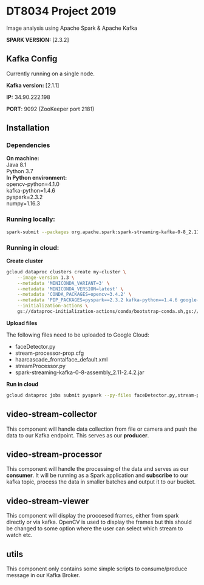# DT8034 Project 2019
Image analysis using Apache Spark & Apache Kafka  

**SPARK VERSION:** [2.3.2]

## Kafka Config
Currently running on a single node.

**Kafka version:** [2.1.1] 

**IP:** 34.90.222.198 

**PORT**: 9092 (ZooKeeper port 2181)

## Installation

### Dependencies
**On machine:**  
Java 8.1  
Python 3.7  
**In Python environment:**  
opencv-python=4.1.0  
kafka-python=1.4.6  
pyspark=2.3.2  
numpy=1.16.3  

### Running locally:
```bash
spark-submit --packages org.apache.spark:spark-streaming-kafka-0-8_2.11:2.3.2
```

### Running in cloud:

**Create cluster**

```bash
gcloud dataproc clusters create my-cluster \
    --image-version 1.3 \
    --metadata 'MINICONDA_VARIANT=3' \
    --metadata 'MINICONDA_VERSION=latest' \
    --metadata 'CONDA_PACKAGES=opencv=3.4.2' \
    --metadata 'PIP_PACKAGES=pyspark==2.3.2 kafka-python==1.4.6 google-cloud-storage==1.15.0' \
    --initialization-actions \
    gs://dataproc-initialization-actions/conda/bootstrap-conda.sh,gs://dataproc-initialization-actions/conda/install-conda-env.sh
```

**Upload files**

The following files need to be uploaded to Google Cloud: 
* faceDetector.py 
* stream-processor-prop.cfg 
* haarcascade_frontalface_default.xml 
* streamProcessor.py 
* spark-streaming-kafka-0-8-assembly_2.11-2.4.2.jar 

**Run in cloud**
```bash
gcloud dataproc jobs submit pyspark --py-files faceDetector.py,stream-processor-prop.cfg,haarcascade_frontalface_default.xml streamProcessor.py --cluster=my-cluster --jars=spark-streaming-kafka-0-8-assembly_2.11-2.4.2.jar
```


## video-stream-collector

This component will handle data collection from file or camera and push the data to our Kafka endpoint. This serves as our **producer**. 

## video-stream-processor

This component will handle the processing of the data and serves as our **consumer**. It will be running as a Spark application and **subscribe** to our kafka topic, process the data in smaller batches and output it to our bucket. 

## video-stream-viewer

This component will display the proccesed frames, either from spark directly or via kafka. OpenCV is used to display the frames but this should be changed to some option where the user can select which stream to watch etc.

## utils

This component only contains some simple scripts to consume/produce message in our Kafka Broker. 


